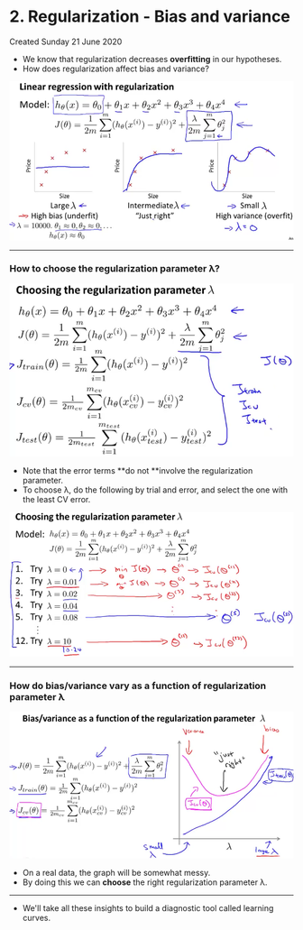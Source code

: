 # 2. Regularization - Bias and variance
Created Sunday 21 June 2020


* We know that regularization decreases **overfitting** in our hypotheses.
* How does regularization affect bias and variance? 

![](./2._Regularization_-_Bias_and_variance/pasted_image.png)

*****


### How to choose the regularization parameter λ?
![](./2._Regularization_-_Bias_and_variance/pasted_image001.png)

* Note that the error terms **do not **involve the regularization parameter.
* To choose λ, do the following by trial and error, and select the one with the least CV error.

![](./2._Regularization_-_Bias_and_variance/pasted_image002.png)

*****


### How do bias/variance vary as a function of regularization parameter λ
![](./2._Regularization_-_Bias_and_variance/pasted_image003.png)

* On a real data, the graph will be somewhat messy.
* By doing this we can **choose** the right regularization parameter λ.


*****


* We'll take all these insights to build a diagnostic tool called learning curves.


